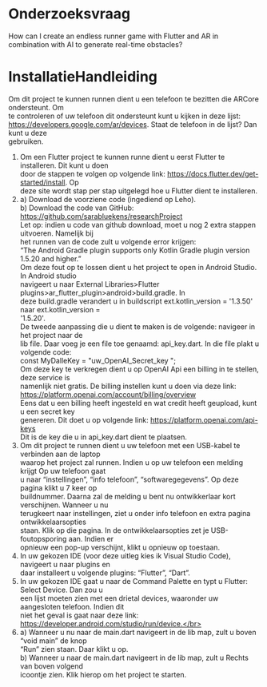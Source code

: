 # Onderzoeksvraag

How can I create an endless runner game with Flutter and AR in </br>
combination with AI to generate real-time obstacles?</br>

# InstallatieHandleiding</br>

Om dit project te kunnen runnen dient u een telefoon te bezitten die ARCore ondersteunt. Om</br>
te controleren of uw telefoon dit ondersteunt kunt u kijken in deze lijst:</br>
https://developers.google.com/ar/devices. Staat de telefoon in de lijst? Dan kunt u deze</br>
gebruiken.</br>

1. Om een Flutter project te kunnen runne dient u eerst Flutter te installeren. Dit kunt u doen</br>
   door de stappen te volgen op volgende link: https://docs.flutter.dev/get-started/install. Op</br>
   deze site wordt stap per stap uitgelegd hoe u Flutter dient te installeren.</br>
2. a) Download de voorziene code (ingediend op Leho).</br>
   b) Download the code van GitHub: https://github.com/sarabluekens/researchProject</br>
   Let op: indien u code van github download, moet u nog 2 extra stappen uitvoeren. Namelijk bij</br>
   het runnen van de code zult u volgende error krijgen:</br>
   “The Android Gradle plugin supports only Kotlin Gradle plugin version 1.5.20 and higher.”</br>
   Om deze fout op te lossen dient u het project te open in Android Studio. In Android studio</br>
   navigeert u naar External Libraries>Flutter plugins>ar_flutter_plugin>android>build.gradle. In</br>
   deze build.gradle verandert u in buildscript ext.kotlin_version = '1.3.50' naar ext.kotlin_version =</br>
   '1.5.20'.</br>
   De tweede aanpassing die u dient te maken is de volgende: navigeer in het project naar de</br>
   lib file. Daar voeg je een file toe genaamd: api_key.dart. In die file plakt u volgende code:</br>
   const MyDalleKey = "uw_OpenAI_Secret_key ";</br>
   Om deze key te verkregen dient u op OpenAI Api een billing in te stellen, deze service is</br>
   namenlijk niet gratis. De billing instellen kunt u doen via deze link:</br>
   https://platform.openai.com/account/billing/overview</br>
   Eens dat u een billing heeft ingesteld en wat credit heeft geupload, kunt u een secret key</br>
   genereren. Dit doet u op volgende link: https://platform.openai.com/api-keys</br>
   Dit is de key die u in api_key.dart dient te plaatsen.</br>
3. Om dit project te runnen dient u uw telefoon met een USB-kabel te verbinden aan de laptop</br>
   waarop het project zal runnen. Indien u op uw telefoon een melding krijgt Op uw telefoon gaat</br>
   u naar “instellingen”, “info telefoon”, “softwaregegevens”. Op deze pagina klikt u 7 keer op</br>
   buildnummer. Daarna zal de melding u bent nu ontwikkerlaar kort verschijnen. Wanneer u nu</br>
   terugkeert naar instellingen, ziet u onder info telefoon en extra pagina ontwikkelaarsopties</br>
   staan. Klik op die pagina. In de ontwikkelaarsopties zet je USB-foutopsporing aan. Indien er</br>
   opnieuw een pop-up verschijnt, klikt u opnieuw op toestaan.</br>
4. In uw gekozen IDE (voor deze uitleg kies ik Visual Studio Code), navigeert u naar plugins en</br>
   daar installeert u volgende plugins: “Flutter”, “Dart”.</br>
5. In uw gekozen IDE gaat u naar de Command Palette en typt u Flutter: Select Device. Dan zou u</br>
   een lijst moeten zien met een drietal devices, waaronder uw aangesloten telefoon. Indien dit</br>
   niet het geval is gaat naar deze link: https://developer.android.com/studio/run/device.</br>
6. a) Wanneer u nu naar de main.dart navigeert in de lib map, zult u boven “void main” de knop</br>
   “Run” zien staan. Daar klikt u op.</br>
   b) Wanneer u naar de main.dart navigeert in de lib map, zult u Rechts van boven volgend</br>
   icoontje zien. Klik hierop om het project te starten.</br>
